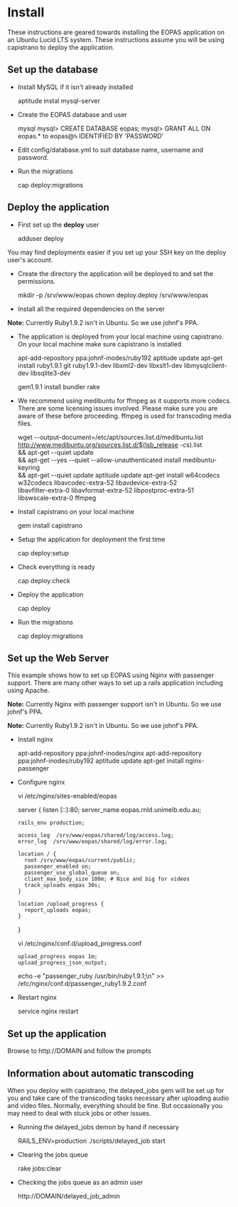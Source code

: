 

# Install

These instructions are geared towards installing the EOPAS application on an
Ubuntu Lucid LTS system. These instructions assume you will be using capistrano
to deploy the application.

## Set up the database

* Install MySQL if it isn't already installed

    aptitude instal mysql-server

* Create the EOPAS database and user

    mysql
    mysql> CREATE DATABASE eopas;
    mysql> GRANT ALL ON eopas.* to eopas@`%` IDENTIFIED BY 'PASSWORD'

* Edit config/database.yml to suit database name, username and password.

* Run the migrations

    cap deploy:migrations


## Deploy the application


* First set up the **deploy** user

    adduser deploy

You may find deployments easier if you set up your SSH key on the deploy user's
account.

* Create the directory the application will be deployed to and set the
  permissions.

    mkdir -p /srv/www/eopas
    chown deploy.deploy /srv/www/eopas

* Install all the required dependencies on the server

**Note:** Currently Ruby1.9.2 isn't in Ubuntu. So we use johnf's PPA.

* The application is deployed from your local machine using capistrano. On your
  local machine make sure capistrano is installed

    apt-add-repository ppa:johnf-inodes/ruby192
    aptitude update
    apt-get install ruby1.9.1 git ruby1.9.1-dev libxml2-dev libxslt1-dev libmysqlclient-dev libsqlite3-dev

    gem1.9.1 install bundler rake


* We recommend using medibuntu for ffmpeg as it supports more codecs. There are
some licensing issues involved. Please make sure you are aware of these before
proceeding. ffmpeg is used for transcoding media files.

    wget --output-document=/etc/apt/sources.list.d/medibuntu.list http://www.medibuntu.org/sources.list.d/$(lsb_release -cs).list \
      && apt-get --quiet update \
      && apt-get --yes --quiet --allow-unauthenticated install medibuntu-keyring \
      && apt-get --quiet update
    aptitude update
    apt-get install w64codecs w32codecs libavcodec-extra-52 libavdevice-extra-52 \
      libavfilter-extra-0 libavformat-extra-52 libpostproc-extra-51 \
      libswscale-extra-0 ffmpeg



* Install capistrano on your local machine

    gem install capistrano

* Setup the application for deployment the first time

    cap deploy:setup

* Check everything is ready

    cap deploy:check

* Deploy the application

    cap deploy

* Run the migrations

  cap deploy:migrations


## Set up the Web Server


This example shows how to set up EOPAS using Nginx with passenger support. There
are many other ways to set up a rails application including using Apache.

**Note:** Currently Nginx with passenger support isn't in Ubuntu. So we use
johnf's PPA.

**Note:** Currently Ruby1.9.2 isn't in Ubuntu. So we use johnf's PPA.

* Install nginx

    apt-add-repository ppa:johnf-inodes/nginx
    apt-add-repository ppa:johnf-inodes/ruby192
    aptitude update
    apt-get install nginx-passenger

* Configure nginx


    vi /etc/nginx/sites-enabled/eopas

    server {
      listen  [::]:80;
      server_name eopas.rnld.unimelb.edu.au;

      rails_env production;

      access_log  /srv/www/eopas/shared/log/access.log;
      error_log  /srv/www/eopas/shared/log/error.log;

      location / {
        root /srv/www/eopas/current/public;
        passenger_enabled on;
        passenger_use_global_queue on;
        client_max_body_size 100m; # Nice and big for videos
        track_uploads eopas 30s;
      }

      location /upload_progress {
        report_uploads eopas;
      }

    }

    vi /etc/nginx/conf.d/upload_progress.conf

      upload_progress eopas 1m;
      upload_progress_json_output;

    echo -e "passenger_ruby /usr/bin/ruby1.9.1;\n" >> /etc/nginx/conf.d/passenger_ruby1.9.2.conf

* Restart nginx

    service nginx restart


## Set up the application


Browse to http://DOMAIN and follow the prompts


## Information about automatic transcoding


When you deploy with capistrano, the delayed\_jobs gem will be set up for you
and take care of the transcoding tasks necessary after uploading audio and video files.
Normally, everything should be fine. But occasionally you may need to deal with stuck
jobs or other issues.

* Running the delayed\_jobs demon by hand if necessary

    RAILS_ENV=production ./scripts/delayed_job start

* Clearing the jobs queue

    rake jobs:clear

* Checking the jobs queue as an admin user

    http://DOMAIN/delayed_job_admin


